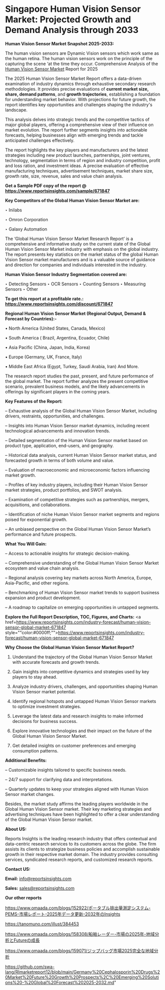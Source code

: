 # Singapore Human Vision Sensor Market: Projected Growth and Demand Analysis through 2033

<strong>Human Vision Sensor Market Snapshot 2025-2033:</strong>

The human vision sensors are Dynamic Vision sensors which work same as the human retina. The human vision sensors work on the principle of the capturing the scene ‘at the time they occur. Comprehensive Analysis of the <a href=https://www.reportsinsights.com/sample/671847>Human Vision Sensor Market</a> Report for 2025

The 2025 Human Vision Sensor Market Report offers a data-driven examination of industry dynamics through exhaustive secondary research methodologies. It provides precise evaluations of <strong>current market size, share, demand patterns</strong>, and <strong>growth trajectories</strong>, establishing a foundation for understanding market behavior. With projections for future growth, the report identifies key opportunities and challenges shaping the industry's landscape.

This analysis delves into strategic trends and the competitive tactics of major global players, offering a comprehensive view of their influence on market evolution. The report further segments insights into actionable forecasts, helping businesses align with emerging trends and tackle anticipated challenges effectively.

The report highlights the key players and manufacturers and the latest strategies including new product launches, partnerships, joint ventures, technology, segmentation in terms of region and industry competition, profit and loss ration, and investment ideas. A precise evaluation of effective manufacturing techniques, advertisement techniques, market share size, growth rate, size, revenue, sales and value chain analysis.

<strong>Get a Sample PDF copy of the report @ <a href=https://www.reportsinsights.com/sample/671847 style=color:#0000ff;>https://www.reportsinsights.com/sample/671847</a></strong>

<strong>Key Competitors of the Global Human Vision Sensor Market are:</strong>

‣ Inilabs

‣ Omron Corporation

‣ Galaxy Automation

The ‘Global Human Vision Sensor Market Research Report’ is a comprehensive and informative study on the current state of the Global Human Vision Sensor Market industry with emphasis on the global industry. The report presents key statistics on the market status of the global Human Vision Sensor market manufacturers and is a valuable source of guidance and direction for companies and individuals interested in the industry.

<strong>Human Vision Sensor Industry Segmentation covered are:</strong>

‣ Detecting Sensors
‣ OCR Sensors
‣ Counting Sensors
‣ Measuring Sensors
‣ Other

<strong>To get this report at a profitable rate.: <a href=https://www.reportsinsights.com/discount/671847 style=color:#0000ff;>https://www.reportsinsights.com/discount/671847</a></strong>

<strong>Regional Human Vision Sensor Market (Regional Output, Demand &amp; Forecast by Countries):-</strong>

• North America (United States, Canada, Mexico)

• South America ( Brazil, Argentina, Ecuador, Chile)

• Asia Pacific (China, Japan, India, Korea)

• Europe (Germany, UK, France, Italy)

• Middle East Africa (Egypt, Turkey, Saudi Arabia, Iran) And More.

The research report studies the past, present, and future performance of the global market. The report further analyzes the present competitive scenario, prevalent business models, and the likely advancements in offerings by significant players in the coming years.

<strong>Key Features of the Report:</strong>

– Exhaustive analysis of the Global Human Vision Sensor Market, including drivers, restraints, opportunities, and challenges.

– Insights into Human Vision Sensor market dynamics, including recent technological advancements and innovation trends.

– Detailed segmentation of the Human Vision Sensor market based on product type, application, end-users, and geography.

– Historical data analysis, current Human Vision Sensor market status, and forecasted growth in terms of both volume and value.

– Evaluation of macroeconomic and microeconomic factors influencing market growth.

– Profiles of key industry players, including their Human Vision Sensor market strategies, product portfolios, and SWOT analysis.

– Examination of competitive strategies such as partnerships, mergers, acquisitions, and collaborations.

– Identification of niche Human Vision Sensor market segments and regions poised for exponential growth.

– An unbiased perspective on the Global Human Vision Sensor Market’s performance and future prospects.

<strong>What You Will Gain:</strong>

– Access to actionable insights for strategic decision-making.

– Comprehensive understanding of the Global Human Vision Sensor Market ecosystem and value chain analysis.

– Regional analysis covering key markets across North America, Europe, Asia-Pacific, and other regions.

– Benchmarking of Human Vision Sensor market trends to support business expansion and product development.

– A roadmap to capitalize on emerging opportunities in untapped segments.

<strong>Explore the Full Report Description, TOC, Figures, and Charts:</strong>
<a href=https://www.reportsinsights.com/industry-forecast/human-vision-sensor-global-market-671847 style=""color:#0000ff;"">https://www.reportsinsights.com/industry-forecast/human-vision-sensor-global-market-671847</a>

<strong>Why Choose the Global Human Vision Sensor Market Report?</strong>

1. Understand the trajectory of the Global Human Vision Sensor Market with accurate forecasts and growth trends.

2. Gain insights into competitive dynamics and strategies used by key players to stay ahead.

3. Analyze industry drivers, challenges, and opportunities shaping Human Vision Sensor market potential.

4. Identify regional hotspots and untapped Human Vision Sensor markets to optimize investment strategies.

5. Leverage the latest data and research insights to make informed decisions for business success.

6. Explore innovative technologies and their impact on the future of the Global Human Vision Sensor Market.

7. Get detailed insights on customer preferences and emerging consumption patterns.

<strong>Additional Benefits:</strong>

– Customizable insights tailored to specific business needs.

– 24/7 support for clarifying data and interpretations.

– Quarterly updates to keep your strategies aligned with Human Vision Sensor market changes.

Besides, the market study affirms the leading players worldwide in the Global Human Vision Sensor market. Their key marketing strategies and advertising techniques have been highlighted to offer a clear understanding of the Global Human Vision Sensor market.

<strong><strong>About US</strong>:</strong>

Reports Insights is the leading research industry that offers contextual and data-centric research services to its customers across the globe. The firm assists its clients to strategize business policies and accomplish sustainable growth in their respective market domain. The industry provides consulting services, syndicated research reports, and customized research reports.

<strong>Contact US:</strong>

<p class=><b>Email:</b> <a href=mailto:info@reportsinsights.com>info@reportsinsights.com</a></p>
<p class=><b>Sales:</b> <a href=mailto:sales@reportsinsights.com>sales@reportsinsights.com</a></p>

<strong>Our other reports</strong>

<a href=https://www.omaada.com/blogs/152922/ポータブル排出量測定システム-PEMS-市場レポート-2025年データ更新-2032年のInsights>https://www.omaada.com/blogs/152922/ポータブル排出量測定システム-PEMS-市場レポート-2025年データ更新-2032年のInsights</a>

<a href=https://tanomuno.com/illust/384453>https://tanomuno.com/illust/384453</a>

<a href=https://www.omaada.com/blogs/158308/船舶レーダー-市場の2025年-地域分析とFutureの成長>https://www.omaada.com/blogs/158308/船舶レーダー-市場の2025年-地域分析とFutureの成長</a>

<a href=https://www.omaada.com/blogs/159071/ジップバッグ市場2025完全な地域分析>https://www.omaada.com/blogs/159071/ジップバッグ市場2025完全な地域分析</a>

<a href=https://github.com/swa-lang/RImarketreport12/blob/main/Germany%20Cephalosporin%20Drugs%20Market%20Future%20Growth%20Prospects%2C%20Emerging%20Solutions%20-%20Global%20Forecast%202025-2032.md>https://github.com/swa-lang/RImarketreport12/blob/main/Germany%20Cephalosporin%20Drugs%20Market%20Future%20Growth%20Prospects%2C%20Emerging%20Solutions%20-%20Global%20Forecast%202025-2032.md</a>"
